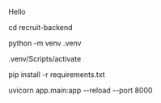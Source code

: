 Hello

cd recruit-backend

python -m venv .venv

.venv/Scripts/activate

pip install -r requirements.txt

uvicorn app.main:app --reload --port 8000

